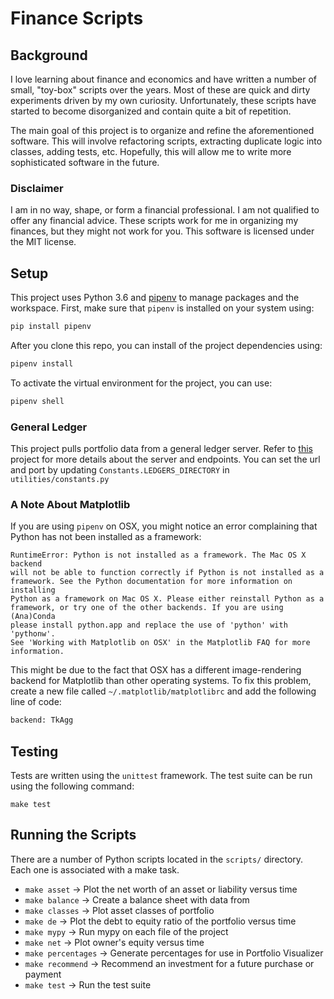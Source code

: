 # Finance Scripts

## Background

I love learning about finance and economics and have written a number of small, "toy-box" scripts over the years. Most of these are quick and dirty experiments driven by my own curiosity. Unfortunately, these scripts have started to become disorganized and contain quite a bit of repetition.

The main goal of this project is to organize and refine the aforementioned software. This will involve refactoring scripts, extracting duplicate logic into classes, adding tests, etc. Hopefully, this will allow me to write more sophisticated software in the future.

### Disclaimer

I am in no way, shape, or form a financial professional. I am not qualified to offer any financial advice. These scripts work for me in organizing my finances, but they might not work for you. This software is licensed under the MIT license.

## Setup

This project uses Python 3.6 and [pipenv](https://github.com/pypa/pipenv) to manage packages and the workspace. First, make sure that `pipenv` is installed on your system using:

```python
pip install pipenv
```

After you clone this repo, you can install of the project dependencies using:

```python
pipenv install
```

To activate the virtual environment for the project, you can use:

```python
pipenv shell
```

### General Ledger

This project pulls portfolio data from a general ledger server. Refer to [this](https://github.com/cmvandrevala/general_ledger) project for more details about the server and endpoints. You can set the url and port by updating `Constants.LEDGERS_DIRECTORY` in `utilities/constants.py`


### A Note About Matplotlib

If you are using `pipenv` on OSX, you might notice an error complaining that Python has not been installed as a framework:

```bazaar
RuntimeError: Python is not installed as a framework. The Mac OS X backend 
will not be able to function correctly if Python is not installed as a 
framework. See the Python documentation for more information on installing 
Python as a framework on Mac OS X. Please either reinstall Python as a 
framework, or try one of the other backends. If you are using (Ana)Conda 
please install python.app and replace the use of 'python' with 'pythonw'. 
See 'Working with Matplotlib on OSX' in the Matplotlib FAQ for more 
information.
```

This might be due to the fact that OSX has a different image-rendering backend for Matplotlib than other operating systems. To fix this problem, create a new file called `~/.matplotlib/matplotlibrc` and add the following line of code:

```python
backend: TkAgg
```

## Testing

Tests are written using the `unittest` framework. The test suite can be run using the following command:

```
make test
```

## Running the Scripts

There are a number of Python scripts located in the `scripts/` directory. Each one is associated with a make task.

* `make asset` -> Plot the net worth of an asset or liability versus time
* `make balance` -> Create a balance sheet with data from
* `make classes` -> Plot asset classes of portfolio
* `make de` -> Plot the debt to equity ratio of the portfolio versus time
* `make mypy` -> Run mypy on each file of the project
* `make net` -> Plot owner's equity versus time
* `make percentages` -> Generate percentages for use in Portfolio Visualizer
* `make recommend` -> Recommend an investment for a future purchase or payment
* `make test` -> Run the test suite
